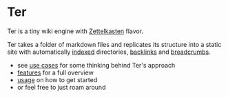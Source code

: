 # Ter

Ter is a tiny wiki engine with [Zettelkasten](zettelkasten.md) flavor.

Ter takes a folder of markdown files and replicates its structure into a static
site with automatically [indexed](index-pages.md) directories,
[backlinks](backlinks.md) and [breadcrumbs](breadcrumbs.md).

- see [use cases](use-cases.md) for some thinking behind Ter's approach
- [features](features.md) for a full overview
- [usage](usage.md) on how to get started
- or feel free to just roam around
